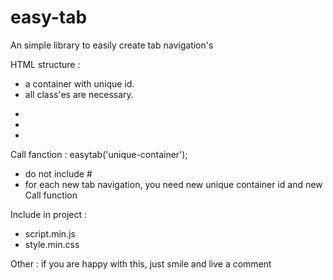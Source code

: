 # easy-tab
An simple library to easily create tab navigation's

HTML structure :
- a container with unique id.
- all class'es are necessary.
<div id="unique-container">
    <ul class="tab-box">
		<li class="tab"></li>
		<li class="tab"></li>
		<li class="tab"></li>
	</ul>
	<section class="content-box">
        <div class="content"></div>
        <div class="content"></div>
        <div class="content"></div>
    </section>
</div>

Call fanction :
easytab('unique-container');
- do not include #
- for each new tab navigation, you need new unique container id and new Call function


Include in project :
- script.min.js
- style.min.css


Other :
if you are happy with this, just smile and live a comment
